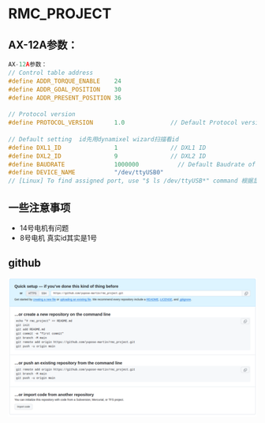 # RMC_PROJECT

## AX-12A参数：

```c++
AX-12A参数：
// Control table address
#define ADDR_TORQUE_ENABLE    24
#define ADDR_GOAL_POSITION    30
#define ADDR_PRESENT_POSITION 36

// Protocol version
#define PROTOCOL_VERSION      1.0             // Default Protocol version of DYNAMIXEL X series.

// Default setting  id先用dynamixel wizard扫描看id
#define DXL1_ID               1               // DXL1 ID
#define DXL2_ID               9               // DXL2 ID
#define BAUDRATE              1000000           // Default Baudrate of DYNAMIXEL X series
#define DEVICE_NAME           "/dev/ttyUSB0"  
// [Linux] To find assigned port, use "$ ls /dev/ttyUSB*" command 根据显示更改usb
```

## 一些注意事项

* 14号电机有问题
* 8号电机 真实id其实是1号

## github

![image-20240103170043179](README.assets/image-20240103170043179.png)
